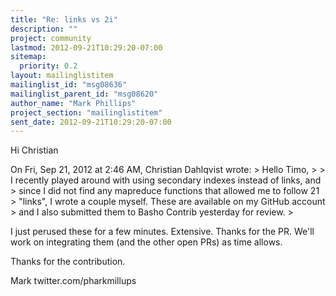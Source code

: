 ```yaml
---
title: "Re: links vs 2i"
description: ""
project: community
lastmod: 2012-09-21T10:29:20-07:00
sitemap:
  priority: 0.2
layout: mailinglistitem
mailinglist_id: "msg08636"
mailinglist_parent_id: "msg08620"
author_name: "Mark Phillips"
project_section: "mailinglistitem"
sent_date: 2012-09-21T10:29:20-07:00
---
```



Hi Christian

On Fri, Sep 21, 2012 at 2:46 AM, Christian Dahlqvist
 wrote:
&gt; Hello Timo,
&gt;
&gt; I recently played around with using secondary indexes instead of links, and
&gt; since I did not find any mapreduce functions that allowed me to follow 21
&gt; "links", I wrote a couple myself. These are available on my GitHub account
&gt; and I also submitted them to Basho Contrib yesterday for review.
&gt;

I just perused these for a few minutes. Extensive. Thanks for the PR.
We'll work on integrating them (and the other open PRs) as time
allows.

Thanks for the contribution.

Mark
twitter.com/pharkmillups

